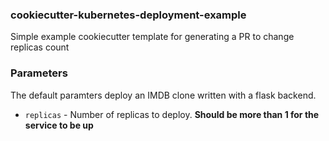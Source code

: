 ### cookiecutter-kubernetes-deployment-example

Simple example cookiecutter template for generating a PR to change replicas count


### Parameters

The default paramters deploy an IMDB clone written with a flask backend.

- `replicas` - Number of replicas to deploy. **Should be more than 1 for the service to be up**
